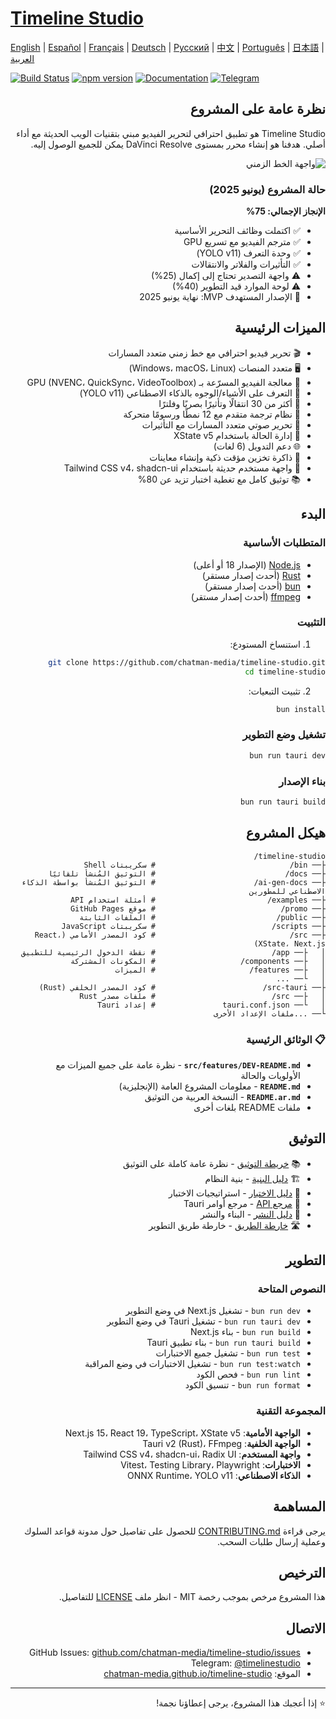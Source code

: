 # [Timeline Studio](https://chatman-media.github.io/timeline-studio/)

[English](README.md) | [Español](README.es.md) | [Français](README.fr.md) | [Deutsch](README.de.md) | [Русский](README.ru.md) | [中文](README.zh.md) | [Português](README.pt.md) | [日本語](README.ja.md) | [العربية](README.ar.md)

[![Build Status](https://github.com/chatman-media/timeline-studio/actions/workflows/build.yml/badge.svg)](https://github.com/chatman-media/timeline-studio/actions/workflows/build.yml)
[![npm version](https://img.shields.io/npm/v/timeline-studio.svg)](https://www.npmjs.com/package/timeline-studio)
[![Documentation](https://img.shields.io/badge/docs-TypeDoc-blue)](https://chatman-media.github.io/timeline-studio/api-docs/)
[![Telegram](https://img.shields.io/badge/Telegram-Join%20Group-blue?logo=telegram)](https://t.me/timelinestudio)

<div dir="rtl">

## نظرة عامة على المشروع

Timeline Studio هو تطبيق احترافي لتحرير الفيديو مبني بتقنيات الويب الحديثة مع أداء أصلي. هدفنا هو إنشاء محرر بمستوى DaVinci Resolve يمكن للجميع الوصول إليه.

![واجهة الخط الزمني](/public/screen3.png)

### حالة المشروع (يونيو 2025)

**الإنجاز الإجمالي: 75%**
- ✅ اكتملت وظائف التحرير الأساسية
- ✅ مترجم الفيديو مع تسريع GPU
- ✅ وحدة التعرف (YOLO v11)
- ✅ التأثيرات والفلاتر والانتقالات
- ⚠️ واجهة التصدير تحتاج إلى إكمال (25%)
- ⚠️ لوحة الموارد قيد التطوير (40%)
- 🎯 الإصدار المستهدف MVP: نهاية يونيو 2025

## الميزات الرئيسية

- 🎬 تحرير فيديو احترافي مع خط زمني متعدد المسارات
- 🖥️ متعدد المنصات (Windows، macOS، Linux)
- 🚀 معالجة الفيديو المسرّعة بـ GPU (NVENC، QuickSync، VideoToolbox)
- 🤖 التعرف على الأشياء/الوجوه بالذكاء الاصطناعي (YOLO v11)
- 🎨 أكثر من 30 انتقالًا وتأثيرًا بصريًا وفلترًا
- 📝 نظام ترجمة متقدم مع 12 نمطًا ورسومًا متحركة
- 🎵 تحرير صوتي متعدد المسارات مع التأثيرات
- 🧠 إدارة الحالة باستخدام XState v5
- 🌐 دعم التدويل (6 لغات)
- 💾 ذاكرة تخزين مؤقت ذكية وإنشاء معاينات
- 🎨 واجهة مستخدم حديثة باستخدام Tailwind CSS v4، shadcn-ui
- 📚 توثيق كامل مع تغطية اختبار تزيد عن 80%

## البدء

### المتطلبات الأساسية

- [Node.js](https://nodejs.org/) (الإصدار 18 أو أعلى)
- [Rust](https://www.rust-lang.org/tools/install) (أحدث إصدار مستقر)
- [bun](https://bun.sh/) (أحدث إصدار مستقر)
- [ffmpeg](https://ffmpeg.org/download.html) (أحدث إصدار مستقر)

### التثبيت

1. استنساخ المستودع:

```bash
git clone https://github.com/chatman-media/timeline-studio.git
cd timeline-studio
```

2. تثبيت التبعيات:

```bash
bun install
```

### تشغيل وضع التطوير

```bash
bun run tauri dev
```

### بناء الإصدار

```bash
bun run tauri build
```

## هيكل المشروع

```
timeline-studio/
├── bin/                              # سكريبتات Shell
├── docs/                             # التوثيق المُنشأ تلقائيًا
├── ai-gen-docs/                      # التوثيق المُنشأ بواسطة الذكاء الاصطناعي للمطورين
├── examples/                         # أمثلة استخدام API
├── promo/                            # موقع GitHub Pages
├── public/                           # الملفات الثابتة
├── scripts/                          # سكريبتات JavaScript
├── src/                              # كود المصدر الأمامي (React، XState، Next.js)
│   ├── app/                          # نقطة الدخول الرئيسية للتطبيق
│   ├── components/                   # المكونات المشتركة
│   ├── features/                     # الميزات
│   └── ...
├── src-tauri/                        # كود المصدر الخلفي (Rust)
│   ├── src/                          # ملفات مصدر Rust
│   └── tauri.conf.json               # إعداد Tauri
└── ...ملفات الإعداد الأخرى
```

### 📋 الوثائق الرئيسية

- **`src/features/DEV-README.md`** - نظرة عامة على جميع الميزات مع الأولويات والحالة
- **`README.md`** - معلومات المشروع العامة (الإنجليزية)
- **`README.ar.md`** - النسخة العربية من التوثيق
- ملفات README بلغات أخرى

## التوثيق

- 📚 [خريطة التوثيق](ai-gen-docs/MAP.md) - نظرة عامة كاملة على التوثيق
- 🏗️ [دليل البنية](ai-gen-docs/ARCHITECTURE.md) - بنية النظام
- 🧪 [دليل الاختبار](ai-gen-docs/testing/TESTING.md) - استراتيجيات الاختبار
- 📡 [مرجع API](ai-gen-docs/API.md) - مرجع أوامر Tauri
- 🚀 [دليل النشر](ai-gen-docs/deployment/DEPLOYMENT.md) - البناء والنشر
- 🛣️ [خارطة الطريق](ai-gen-docs/ROADMAP.md) - خارطة طريق التطوير

## التطوير

### النصوص المتاحة

- `bun run dev` - تشغيل Next.js في وضع التطوير
- `bun run tauri dev` - تشغيل Tauri في وضع التطوير
- `bun run build` - بناء Next.js
- `bun run tauri build` - بناء تطبيق Tauri
- `bun run test` - تشغيل جميع الاختبارات
- `bun run test:watch` - تشغيل الاختبارات في وضع المراقبة
- `bun run lint` - فحص الكود
- `bun run format` - تنسيق الكود

### المجموعة التقنية

- **الواجهة الأمامية**: Next.js 15، React 19، TypeScript، XState v5
- **الواجهة الخلفية**: Tauri v2 (Rust)، FFmpeg
- **واجهة المستخدم**: Tailwind CSS v4، shadcn-ui، Radix UI
- **الاختبارات**: Vitest، Testing Library، Playwright
- **الذكاء الاصطناعي**: ONNX Runtime، YOLO v11

## المساهمة

يرجى قراءة [CONTRIBUTING.md](CONTRIBUTING.md) للحصول على تفاصيل حول مدونة قواعد السلوك وعملية إرسال طلبات السحب.

## الترخيص

هذا المشروع مرخص بموجب رخصة MIT - انظر ملف [LICENSE](LICENSE) للتفاصيل.

## الاتصال

- GitHub Issues: [github.com/chatman-media/timeline-studio/issues](https://github.com/chatman-media/timeline-studio/issues)
- Telegram: [@timelinestudio](https://t.me/timelinestudio)
- الموقع: [chatman-media.github.io/timeline-studio](https://chatman-media.github.io/timeline-studio/)

---

⭐ إذا أعجبك هذا المشروع، يرجى إعطاؤنا نجمة!

</div>